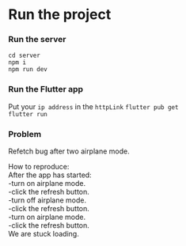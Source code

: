 # Run the project

### Run the server

`cd server`  
`npm i`  
`npm run dev`

### Run the Flutter app

Put your `ip address` in the `httpLink`
`flutter pub get`  
`flutter run`

### Problem

Refetch bug after two airplane mode.

How to reproduce:  
After the app has started:  
-turn on airplane mode.  
-click the refresh button.  
-turn off airplane mode.  
-click the refresh button.  
-turn on airplane mode.  
-click the refresh button.  
We are stuck loading.  

